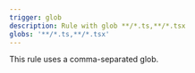 ```yaml
---
trigger: glob
description: Rule with glob **/*.ts,**/*.tsx
globs: '**/*.ts,**/*.tsx'
---
```

This rule uses a comma-separated glob.
